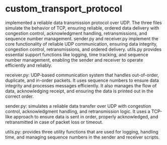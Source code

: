 # custom_transport_protocol

implemented a reliable data transmission protocol over UDP. The three files simulate the behavior of TCP, ensuring reliable, ordered data delivery with congestion control, acknowledgment handling, retransmissions, and sequence number management. sender.py and receiver.py implement the core functionality of reliable UDP communication, ensuring data integrity, congestion control, retransmissions, and ordered delivery. utils.py provides essential support functions like logging, time tracking, and sequence number management, enabling the sender and receiver to operate efficiently and reliably.

receiver.py:
   UDP-based communication system that handles out-of-order, duplicate, and in-order packets. It uses sequence numbers to ensure data integrity and processes messages efficiently. It also manages the flow of data, acknowledging receipt, and ensuring the data is printed out in the correct order.

sender.py: 
  simulates a reliable data transfer over UDP with congestion control, acknowledgment handling, and retransmission logic. It uses a TCP-like approach to ensure data is sent in order, properly acknowledged, and retransmitted in case of packet loss or timeout.

utils.py:
  provides three utility functions that are used for logging, handling time, and managing sequence numbers in the sender and receiver scripts. 

  
